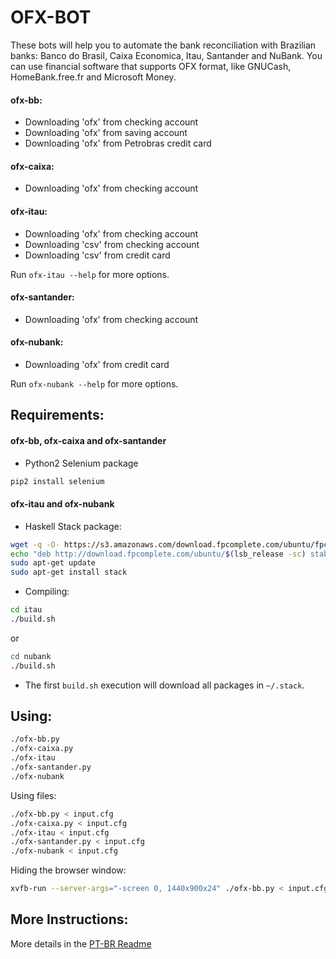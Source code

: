 OFX-BOT
=============

These bots will help you to automate the bank reconciliation with Brazilian banks: Banco do Brasil,
Caixa Economica, Itau, Santander and NuBank. You can use financial software that supports OFX format, like 
GNUCash, HomeBank.free.fr and Microsoft Money. 

#### ofx-bb:
* Downloading 'ofx' from checking account
* Downloading 'ofx' from saving account
* Downloading 'ofx' from Petrobras credit card

#### ofx-caixa:
* Downloading 'ofx' from checking account

#### ofx-itau:
* Downloading 'ofx' from checking account
* Downloading 'csv' from checking account
* Downloading 'csv' from credit card

Run ``ofx-itau --help`` for more options.

#### ofx-santander:
* Downloading 'ofx' from checking account

#### ofx-nubank:
* Downloading 'ofx' from credit card

Run ``ofx-nubank --help`` for more options.

Requirements:
--------------

#### ofx-bb, ofx-caixa and ofx-santander
* Python2 Selenium package

```bash
pip2 install selenium
```

#### ofx-itau and ofx-nubank

* Haskell Stack package:

```bash
wget -q -O- https://s3.amazonaws.com/download.fpcomplete.com/ubuntu/fpco.key | sudo apt-key add -
echo "deb http://download.fpcomplete.com/ubuntu/$(lsb_release -sc) stable main"|sudo tee /etc/apt/sources.list.d/fpco.list
sudo apt-get update
sudo apt-get install stack
```

* Compiling:

```bash
cd itau
./build.sh
```
or

```bash
cd nubank
./build.sh
```

* The first ``build.sh`` execution will download all packages in ``~/.stack``.

Using:
-------------

```bash
./ofx-bb.py
./ofx-caixa.py
./ofx-itau
./ofx-santander.py
./ofx-nubank
```

Using files:

```bash
./ofx-bb.py < input.cfg
./ofx-caixa.py < input.cfg
./ofx-itau < input.cfg
./ofx-santander.py < input.cfg
./ofx-nubank < input.cfg
```

Hiding the browser window:

```bash
xvfb-run --server-args="-screen 0, 1440x900x24" ./ofx-bb.py < input.cfg
```

More Instructions:
-----------------------

More details in the [PT-BR Readme](README-ptbr.md)

